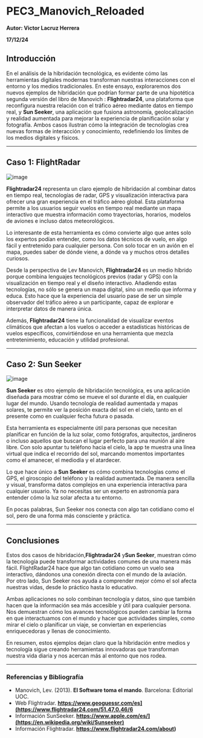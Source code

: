 # PEC3_Manovich_Reloaded
**Autor: Victor Lacruz Herrera**

**17/12/24**

## Introducción
En el análisis de la hibridación tecnológica, es evidente cómo las herramientas digitales modernas transforman nuestras interacciones con el entorno y los medios tradicionales. 
En este ensayo, exploraremos dos nuevos ejemplos de hibridación que podrían formar parte de una hipotética segunda versión del libro de Manovich : **Flightradar24**, una plataforma que reconfigura nuestra relación con el tráfico aéreo mediante datos en tiempo real, y **Sun Seeker**, una aplicación que fusiona astronomía, geolocalización y realidad aumentada para mejorar la experiencia de planificación solar y fotografía. Ambos casos ilustran cómo la integración de tecnologías crea nuevas formas de interacción y conocimiento, redefiniendo los límites de los medios digitales y físicos.

---
## Caso 1: FlightRadar

![image](https://github.com/user-attachments/assets/bc25b7b7-e1c4-4885-b276-2402bb575f48)

**Flightradar24** representa un claro ejemplo de hibridación al combinar datos en tiempo real, tecnologías de radar, GPS y visualización interactiva para ofrecer una gran experiencia en el tráfico aéreo global. Esta plataforma permite a los usuarios seguir vuelos en tiempo real mediante un mapa interactivo que muestra información como trayectorias, horarios, modelos de aviones e incluso datos meteorológicos.

Lo interesante de esta herramienta es cómo convierte algo que antes solo los expertos podían entender, como los datos técnicos de vuelo, en algo fácil y entretenido para cualquier persona. Con solo tocar en un avión en el mapa, puedes saber de dónde viene, a dónde va y muchos otros detalles curiosos.

Desde la perspectiva de Lev Manovich, **Flightradar24** es un medio híbrido porque combina lenguajes tecnológicos previos (radar y GPS) con la visualización en tiempo real y el diseño interactivo. Añadiendo estas tecnologías, no sólo se genera un mapa digital, sino un medio que informa y educa. Esto hace que la experiencia del usuario pase de ser un simple observador del tráfico aéreo a un participante, capaz de explorar e interpretar datos de manera única.

Además, **Flightradar24** tiene la funcionalidad de visualizar eventos climáticos que afectan a los vuelos o acceder a estadísticas históricas de vuelos específicos, convirtiéndose en una herramienta que mezcla entretenimiento, educación y utilidad profesional.

---
## Caso 2: Sun Seeker 

![image](https://github.com/user-attachments/assets/8d6c6afc-174e-4bf4-ac34-2f870bc03381)

**Sun Seeker** es otro ejemplo de hibridación tecnológica, es una aplicación diseñada para mostrar cómo se mueve el sol durante el día, en cualquier lugar del mundo. Usando tecnología de realidad aumentada y mapas solares, te permite ver la posición exacta del sol en el cielo, tanto en el presente como en cualquier fecha futura o pasada.

Esta herramienta es especialmente útil para personas que necesitan planificar en función de la luz solar, como fotógrafos, arquitectos, jardineros o incluso aquellos que buscan el lugar perfecto para una reunión al aire libre. Con solo apuntar tu teléfono hacia el cielo, la app te muestra una línea virtual que indica el recorrido del sol, marcando momentos importantes como el amanecer, el mediodía y el atardecer.

Lo que hace único a **Sun Seeker** es cómo combina tecnologías como el GPS, el giroscopio del teléfono y la realidad aumentada. De manera sencilla y visual, transforma datos complejos en una experiencia interactiva para cualquier usuario. Ya no necesitas ser un experto en astronomía para entender cómo la luz solar afecta a tu entorno.

En pocas palabras, Sun Seeker nos conecta con algo tan cotidiano como el sol, pero de una forma más consciente y práctica.

---
## Conclusiones

Estos dos casos de hibridación,**Flightradar24** y**Sun Seeker**, muestran cómo la tecnología puede transformar actividades comunes de una manera más fácil. FlightRadar24 hace que algo tan cotidiano como un vuelo sea interactivo, dándonos una conexión directa con el mundo de la aviación. Por otro lado, Sun Seeker nos ayuda a comprender mejor cómo el sol afecta nuestras vidas, desde lo práctico hasta lo educativo.

Ambas aplicaciones no solo combinan tecnología y datos, sino que también hacen que la información sea más accesible y útil para cualquier persona. Nos demuestran cómo los avances tecnológicos pueden cambiar la forma en que interactuamos con el mundo y hacer que actividades simples, como mirar el cielo o planificar un viaje, se conviertan en experiencias enriquecedoras y llenas de conocimiento.

En resumen, estos ejemplos dejan claro que la hibridación entre medios y tecnología sigue creando herramientas innovadoras que transforman nuestra vida diaria y nos acercan más al entorno que nos rodea.

---
### Referencias y Bibliografía

* Manovich, Lev. (2013). **El Software toma el mando**. Barcelona: Editorial UOC.
* Web Flightradar. **https://www.geoguessr.com/es](https://www.flightradar24.com/51.47,0.46/6**
* Información SunSeeker. **https://www.apple.com/es/](https://en.wikipedia.org/wiki/Sunseeker)**
* Información Flightradar. **https://www.flightradar24.com/about)**



